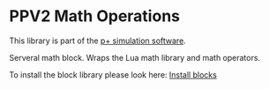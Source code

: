 # PPV2 Math Operations
This library is part of the [p+ simulation software](https://github.com/Mynogs/PPV2-Simulation-System).

Serveral math block. Wraps the Lua math library and math operators.

To install the block library please look here: [Install blocks](https://github.com/Mynogs/PPV2-Simulation-System/blob/master/README.md#install-blocks)
